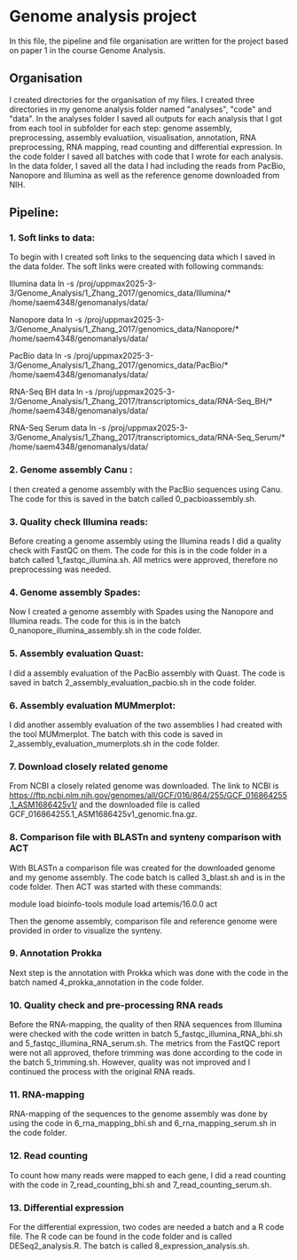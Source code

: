 # Genome analysis project

In this file, the pipeline and file organisation are written for the project based on paper 1 in the course Genome Analysis.

## Organisation
I created directories for the organisation of my files. I created three directories in my genome analysis folder named "analyses", "code" and "data". In the analyses folder I saved all outputs for each analysis that I got from each tool in subfolder for each step: genome assembly, preprocessing, assembly evaluatiion, visualisation, annotation, RNA preprocessing, RNA mapping, read counting and differential expression. In the code folder I saved all batches with code that I wrote for each analysis. In the data folder, I saved all the data I had including the reads from PacBio, Nanopore and Illumina as well as the reference genome downloaded from NIH.

## Pipeline:

### 1. Soft links to data:

To begin with I created soft links to the sequencing data which I saved in the data folder. The soft links were created with following commands:

Illumina data
ln -s /proj/uppmax2025-3-3/Genome_Analysis/1_Zhang_2017/genomics_data/Illumina/* /home/saem4348/genomanalys/data/

Nanopore data
ln -s /proj/uppmax2025-3-3/Genome_Analysis/1_Zhang_2017/genomics_data/Nanopore/* /home/saem4348/genomanalys/data/

PacBio data
ln -s /proj/uppmax2025-3-3/Genome_Analysis/1_Zhang_2017/genomics_data/PacBio/* /home/saem4348/genomanalys/data/

RNA-Seq BH data
ln -s /proj/uppmax2025-3-3/Genome_Analysis/1_Zhang_2017/transcriptomics_data/RNA-Seq_BH/* /home/saem4348/genomanalys/data/

RNA-Seq Serum data
ln -s /proj/uppmax2025-3-3/Genome_Analysis/1_Zhang_2017/transcriptomics_data/RNA-Seq_Serum/* /home/saem4348/genomanalys/data/

### 2. Genome assembly Canu : 

I then created a genome assembly with the PacBio sequences using Canu. The code for this is saved in the batch called 0_pacbioassembly.sh.

### 3. Quality check Illumina reads: 

Before creating a genome assembly using the Illumina reads I did a quality check with FastQC on them. The code for this is in the code folder in a batch called 1_fastqc_illumina.sh. All metrics were approved, therefore no preprocessing was needed.

### 4. Genome assembly Spades:

Now I created a genome assembly with Spades using the Nanopore and Illumina reads. The code for this is in the batch 0_nanopore_illumina_assembly.sh in the code folder.

### 5. Assembly evaluation Quast:

I did a assembly evaluation of the PacBio assembly with Quast. The code is saved in batch 2_assembly_evaluation_pacbio.sh in the code folder.

### 6. Assembly evaluation MUMmerplot:

I did another assembly evaluation of the two assemblies I had created with the tool MUMmerplot. The batch with this code is saved in 2_assembly_evaluation_mumerplots.sh in the code folder. 

### 7. Download closely related genome

From NCBI a closely related genome was downloaded. The link to NCBI is https://ftp.ncbi.nlm.nih.gov/genomes/all/GCF/016/864/255/GCF_016864255.1_ASM1686425v1/ and the downloaded file is called GCF_016864255.1_ASM1686425v1_genomic.fna.gz. 

### 8. Comparison file with BLASTn and synteny comparison with ACT

With BLASTn a comparison file was created for the downloaded genome and my genome assembly. The code batch is called 3_blast.sh and is in the code folder. Then ACT was started with these commands: 

module load bioinfo-tools 
module load artemis/16.0.0
act

Then the genome assembly, comparison file and reference genome were provided in order to visualize the synteny. 

### 9. Annotation Prokka

Next step is the annotation with Prokka which was done with the code in the batch named 4_prokka_annotation in the code folder.

### 10. Quality check and pre-processing RNA reads

Before the RNA-mapping, the quality of then RNA sequences from Illumina were checked with the code written in batch 5_fastqc_illumina_RNA_bhi.sh and 5_fastqc_illumina_RNA_serum.sh. The metrics from the FastQC report were not all approved, thefore trimming was done according to the code in the batch 5_trimming.sh. However, quality was not improved and I continued the process with the original RNA reads.

### 11. RNA-mapping

RNA-mapping of the sequences to the genome assembly was done by using the code in 6_rna_mapping_bhi.sh and 6_rna_mapping_serum.sh in the code folder. 

### 12. Read counting 

To count how many reads were mapped to each gene, I did a read counting with the code in 7_read_counting_bhi.sh and 7_read_counting_serum.sh.

### 13. Differential expression

For the differential expression, two codes are needed a batch and a R code file. The R code can be found in the code folder and is called DESeq2_analysis.R. The batch is called  8_expression_analysis.sh. 



